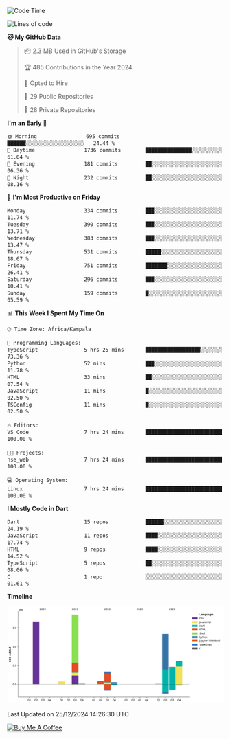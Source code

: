 <!--START_SECTION:waka-->
![Code Time](http://img.shields.io/badge/Code%20Time-927%20hrs%2016%20mins-blue)

![Lines of code](https://img.shields.io/badge/From%20Hello%20World%20I%27ve%20Written-6.5%20million%20lines%20of%20code-blue)

**🐱 My GitHub Data** 

> 📦 2.3 MB Used in GitHub's Storage 
 > 
> 🏆 485 Contributions in the Year 2024
 > 
> 💼 Opted to Hire
 > 
> 📜 29 Public Repositories 
 > 
> 🔑 28 Private Repositories 
 > 
**I'm an Early 🐤** 

```text
🌞 Morning                695 commits         ██████░░░░░░░░░░░░░░░░░░░   24.44 % 
🌆 Daytime                1736 commits        ███████████████░░░░░░░░░░   61.04 % 
🌃 Evening                181 commits         ██░░░░░░░░░░░░░░░░░░░░░░░   06.36 % 
🌙 Night                  232 commits         ██░░░░░░░░░░░░░░░░░░░░░░░   08.16 % 
```
📅 **I'm Most Productive on Friday** 

```text
Monday                   334 commits         ███░░░░░░░░░░░░░░░░░░░░░░   11.74 % 
Tuesday                  390 commits         ███░░░░░░░░░░░░░░░░░░░░░░   13.71 % 
Wednesday                383 commits         ███░░░░░░░░░░░░░░░░░░░░░░   13.47 % 
Thursday                 531 commits         █████░░░░░░░░░░░░░░░░░░░░   18.67 % 
Friday                   751 commits         ███████░░░░░░░░░░░░░░░░░░   26.41 % 
Saturday                 296 commits         ███░░░░░░░░░░░░░░░░░░░░░░   10.41 % 
Sunday                   159 commits         █░░░░░░░░░░░░░░░░░░░░░░░░   05.59 % 
```


📊 **This Week I Spent My Time On** 

```text
🕑︎ Time Zone: Africa/Kampala

💬 Programming Languages: 
TypeScript               5 hrs 25 mins       ██████████████████░░░░░░░   73.36 % 
Python                   52 mins             ███░░░░░░░░░░░░░░░░░░░░░░   11.78 % 
HTML                     33 mins             ██░░░░░░░░░░░░░░░░░░░░░░░   07.54 % 
JavaScript               11 mins             █░░░░░░░░░░░░░░░░░░░░░░░░   02.50 % 
TSConfig                 11 mins             █░░░░░░░░░░░░░░░░░░░░░░░░   02.50 % 

🔥 Editors: 
VS Code                  7 hrs 24 mins       █████████████████████████   100.00 % 

🐱‍💻 Projects: 
hse_web                  7 hrs 24 mins       █████████████████████████   100.00 % 

💻 Operating System: 
Linux                    7 hrs 24 mins       █████████████████████████   100.00 % 
```

**I Mostly Code in Dart** 

```text
Dart                     15 repos            ██████░░░░░░░░░░░░░░░░░░░   24.19 % 
JavaScript               11 repos            ████░░░░░░░░░░░░░░░░░░░░░   17.74 % 
HTML                     9 repos             ████░░░░░░░░░░░░░░░░░░░░░   14.52 % 
TypeScript               5 repos             ██░░░░░░░░░░░░░░░░░░░░░░░   08.06 % 
C                        1 repo              ░░░░░░░░░░░░░░░░░░░░░░░░░   01.61 % 
```



**Timeline**

![Lines of Code chart](https://raw.githubusercontent.com/drexhacker/drexhacker/main/assets/bar_graph.png)


 Last Updated on 25/12/2024 14:26:30 UTC
<!--END_SECTION:waka-->

<a href="https://www.buymeacoffee.com/drexsoftorg" target="_blank"><img src="https://www.buymeacoffee.com/assets/img/custom_images/orange_img.png" alt="Buy Me A Coffee" style="height: 41px !important;width: 174px !important;box-shadow: 0px 3px 2px 0px rgba(190, 190, 190, 0.5) !important;-webkit-box-shadow: 0px 3px 2px 0px rgba(190, 190, 190, 0.5) !important;" ></a>


<!---
drexhacker/drexhacker is a ✨ special ✨ repository because its `README.md` (this file) appears on your GitHub profile.
You can click the Preview link to take a look at your changes.
--->
